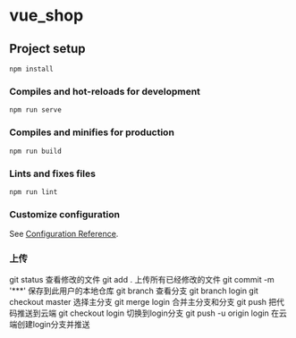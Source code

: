 # vue_shop

## Project setup
```
npm install
```

### Compiles and hot-reloads for development
```
npm run serve
```

### Compiles and minifies for production
```
npm run build
```

### Lints and fixes files
```
npm run lint
```

### Customize configuration
See [Configuration Reference](https://cli.vuejs.org/config/).


### 上传
git status 查看修改的文件
git add . 上传所有已经修改的文件
git commit -m '***'  保存到此用户的本地仓库
git branch 查看分支
git branch login 
git checkout master 选择主分支
git merge login 合并主分支和分支
git push 把代码推送到云端
git checkout login 切换到login分支
git push -u origin login 在云端创建login分支并推送
